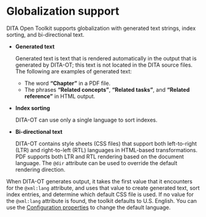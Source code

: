 # Globalization support

DITA Open Toolkit supports globalization with generated text strings, index sorting, and bi-directional text.

-   **Generated text**

    Generated text is text that is rendered automatically in the output that is generated by DITA-OT; this text is not located in the DITA source files. The following are examples of generated text:

    -   The word **“Chapter”** in a PDF file.
    -   The phrases **“Related concepts”**, **“Related tasks”**, and **“Related reference”** in HTML output.
-   **Index sorting**

    DITA-OT can use only a single language to sort indexes.

-   **Bi-directional text**

    DITA-OT contains style sheets \(CSS files\) that support both left-to-right \(LTR\) and right-to-left \(RTL\) languages in HTML-based transformations. PDF supports both LTR and RTL rendering based on the document language. The `@dir` attribute can be used to override the default rendering direction.


When DITA-OT generates output, it takes the first value that it encounters for the `@xml:lang` attribute, and uses that value to create generated text, sort index entries, and determine which default CSS file is used. If no value for the `@xml:lang` attribute is found, the toolkit defaults to U.S. English. You can use the [Configuration properties](configuration-properties.md) to change the default language.

